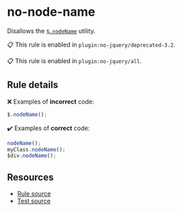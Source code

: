 [//]: # (This file is generated by eslint-docgen. Do not edit it directly.)

# no-node-name

Disallows the [`$.nodeName`](https://api.jquery.com/jQuery.nodeName/) utility.

📋 This rule is enabled in `plugin:no-jquery/deprecated-3.2`.

📋 This rule is enabled in `plugin:no-jquery/all`.

## Rule details

❌ Examples of **incorrect** code:
```js
$.nodeName();
```

✔️ Examples of **correct** code:
```js
nodeName();
myClass.nodeName();
$div.nodeName();
```

## Resources

* [Rule source](/src/rules/no-node-name.js)
* [Test source](/tests/rules/no-node-name.js)
